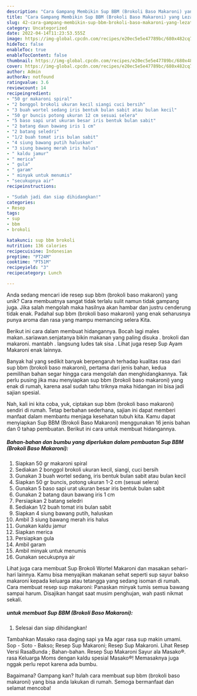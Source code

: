 ```yaml
---
description: "Cara Gampang Membikin Sup BBM (Brokoli Baso Makaroni) yang Lezat"
title: "Cara Gampang Membikin Sup BBM (Brokoli Baso Makaroni) yang Lezat"
slug: 42-cara-gampang-membikin-sup-bbm-brokoli-baso-makaroni-yang-lezat
category: Uncategorized
date: 2022-04-14T11:23:53.555Z
image: https://img-global.cpcdn.com/recipes/e20ec5e5e47789bc/680x482cq70/sup-bbm-brokoli-baso-makaroni-foto-resep-utama.jpg
hideToc: false
enableToc: true
enableTocContent: false
thumbnail: https://img-global.cpcdn.com/recipes/e20ec5e5e47789bc/680x482cq70/sup-bbm-brokoli-baso-makaroni-foto-resep-utama.jpg
cover: https://img-global.cpcdn.com/recipes/e20ec5e5e47789bc/680x482cq70/sup-bbm-brokoli-baso-makaroni-foto-resep-utama.jpg
author: Admin
authorAv: notfound
ratingvalue: 3.6
reviewcount: 14
recipeingredient:
- "50 gr makaroni spiral"
- "2 bonggol brokoli ukuran kecil siangi cuci bersih"
- "3 buah wortel sedang iris bentuk bulan sabit atau bulan kecil"
- "50 gr buncis potong ukuran 12 cm sesuai selera"
- "5 baso sapi urat ukuran besar iris bentuk bulan sabit"
- "2 batang daun bawang iris 1 cm"
- "2 batang seledri"
- "1/2 buah tomat iris bulan sabit"
- "4 siung bawang putih haluskan"
- "3 siung bawang merah iris halus"
- " kaldu jamur"
- " merica"
- " gula"
- " garam"
- " minyak untuk menumis"
- "secukupnya air"
recipeinstructions:

- "Sudah jadi dan siap dihidangkan!"
categories:
- Resep
tags:
- sup
- bbm
- brokoli

katakunci: sup bbm brokoli 
nutrition: 136 calories
recipecuisine: Indonesian
preptime: "PT24M"
cooktime: "PT51M"
recipeyield: "3"
recipecategory: Lunch

---
```





Anda sedang mencari ide resep sup bbm (brokoli baso makaroni) yang unik? Cara membuatnya sangat tidak terlalu sulit namun tidak gampang juga. Jika salah mengolah maka hasilnya akan hambar dan justru cenderung tidak enak. Padahal sup bbm (brokoli baso makaroni) yang enak seharusnya punya aroma dan rasa yang mampu memancing selera Kita.





Berikut ini cara dalam membuat hidangannya. Bocah lagi males makan..sariawan.senjatanya bikin makanan yang paling disuka . brokoli dan makaroni. mantabh . langsung ludes tak sisa . Lihat juga resep Sup Ayam Makaroni enak lainnya.

Banyak hal yang sedikit banyak berpengaruh terhadap kualitas rasa dari sup bbm (brokoli baso makaroni), pertama dari jenis bahan, kedua pemilihan bahan segar hingga cara mengolah dan menghidangkannya. Tak perlu pusing jika mau menyiapkan sup bbm (brokoli baso makaroni) yang enak di rumah, karena asal sudah tahu triknya maka hidangan ini bisa jadi sajian spesial.






Nah, kali ini kita coba, yuk, ciptakan sup bbm (brokoli baso makaroni) sendiri di rumah. Tetap berbahan sederhana, sajian ini dapat memberi manfaat dalam membantu menjaga kesehatan tubuh kita. Kamu dapat menyiapkan Sup BBM (Brokoli Baso Makaroni) menggunakan 16 jenis bahan dan 0 tahap pembuatan. Berikut ini cara untuk membuat hidangannya.

<!--inarticleads1-->

##### Bahan-bahan dan bumbu yang diperlukan dalam pembuatan Sup BBM (Brokoli Baso Makaroni):

1. Siapkan 50 gr makaroni spiral
1. Sediakan 2 bonggol brokoli ukuran kecil, siangi, cuci bersih
1. Gunakan 3 buah wortel sedang, iris bentuk bulan sabit atau bulan kecil
1. Siapkan 50 gr buncis, potong ukuran 1-2 cm (sesuai selera)
1. Gunakan 5 baso sapi urat ukuran besar iris bentuk bulan sabit
1. Gunakan 2 batang daun bawang iris 1 cm
1. Persiapkan 2 batang seledri
1. Sediakan 1/2 buah tomat iris bulan sabit
1. Siapkan 4 siung bawang putih, haluskan
1. Ambil 3 siung bawang merah iris halus
1. Gunakan  kaldu jamur
1. Siapkan  merica
1. Persiapkan  gula
1. Ambil  garam
1. Ambil  minyak untuk menumis
1. Gunakan secukupnya air


Lihat juga cara membuat Sup Brokoli Wortel Makaroni dan masakan sehari-hari lainnya. Kamu bisa menyajikan makanan sehat seperti sup sayur bakso makaroni kepada keluarga atau tetangga yang sedang isoman di rumah. Cara membuat resep sup makaroni: Panaskan minyak tumis semua bawang sampai harum. Disajikan hangat saat musim penghujan, wah pasti nikmat sekali. 

<!--inarticleads2-->

#####  untuk membuat Sup BBM (Brokoli Baso Makaroni):


1. Selesai dan siap dihidangkan!

Tambahkan Masako rasa daging sapi ya Ma agar rasa sup makin umami. Sop - Soto - Bakso; Resep Sup Makaroni; Resep Sup Makaroni. Lihat Resep Versi RasaBunda ; Bahan-bahan. Resep Sup Makaroni Sayur ala Masako®. rasa Keluarga Moms dengan kaldu spesial Masako®️! Memasaknya juga nggak perlu repot karena ada bumbu. 

Bagaimana? Gampang kan? Itulah cara membuat sup bbm (brokoli baso makaroni) yang bisa anda lakukan di rumah. Semoga bermanfaat dan selamat mencoba!
